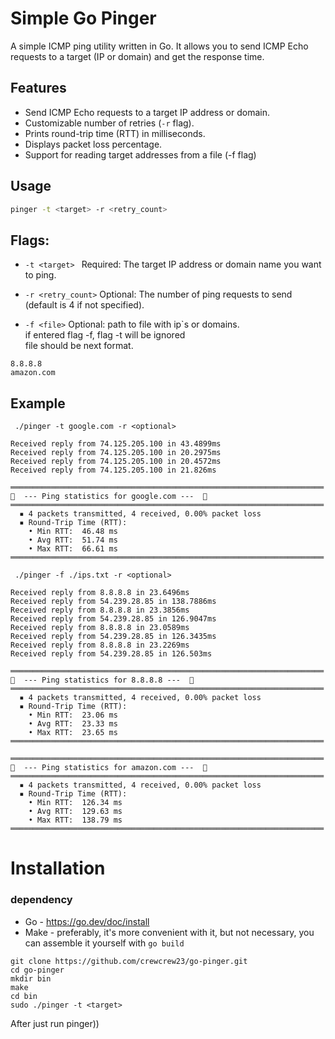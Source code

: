 # Simple Go Pinger

A simple ICMP ping utility written in Go. It allows you to send ICMP Echo requests to a target (IP or domain) and get the response time.

## Features

- Send ICMP Echo requests to a target IP address or domain.
- Customizable number of retries (`-r` flag).
- Prints round-trip time (RTT) in milliseconds.
- Displays packet loss percentage.
- Support for reading target addresses from a file (-f flag)

## Usage

```bash
pinger -t <target> -r <retry_count>
```
## Flags:
- ```-t <target> ```
Required: The target IP address or domain name you want to ping.

- ```-r <retry_count>```
Optional: The number of ping requests to send (default is 4 if not specified).

- ```-f <file>```
  Optional: path to file with ip`s or domains. <br>
  if entered flag -f, flag -t will be ignored <br>
  file should be next format.
```
8.8.8.8
amazon.com
```

## Example
``` ./pinger -t google.com -r <optional>```
```
Received reply from 74.125.205.100 in 43.4899ms
Received reply from 74.125.205.100 in 20.2975ms
Received reply from 74.125.205.100 in 20.4572ms
Received reply from 74.125.205.100 in 21.826ms

══════════════════════════════════════════════════════════════════════
🏓  --- Ping statistics for google.com ---  🏓
══════════════════════════════════════════════════════════════════════
  ▪ 4 packets transmitted, 4 received, 0.00% packet loss
  ▪ Round-Trip Time (RTT):
    • Min RTT:  46.48 ms
    • Avg RTT:  51.74 ms
    • Max RTT:  66.61 ms
══════════════════════════════════════════════════════════════════════
```

``` ./pinger -f ./ips.txt -r <optional>```
```
Received reply from 8.8.8.8 in 23.6496ms
Received reply from 54.239.28.85 in 138.7886ms
Received reply from 8.8.8.8 in 23.3856ms
Received reply from 54.239.28.85 in 126.9047ms
Received reply from 8.8.8.8 in 23.0589ms
Received reply from 54.239.28.85 in 126.3435ms
Received reply from 8.8.8.8 in 23.2269ms
Received reply from 54.239.28.85 in 126.503ms

══════════════════════════════════════════════════════════════════════
🏓  --- Ping statistics for 8.8.8.8 ---  🏓
══════════════════════════════════════════════════════════════════════
  ▪ 4 packets transmitted, 4 received, 0.00% packet loss
  ▪ Round-Trip Time (RTT):
    • Min RTT:  23.06 ms
    • Avg RTT:  23.33 ms
    • Max RTT:  23.65 ms
══════════════════════════════════════════════════════════════════════

══════════════════════════════════════════════════════════════════════
🏓  --- Ping statistics for amazon.com ---  🏓
══════════════════════════════════════════════════════════════════════
  ▪ 4 packets transmitted, 4 received, 0.00% packet loss
  ▪ Round-Trip Time (RTT):
    • Min RTT:  126.34 ms
    • Avg RTT:  129.63 ms
    • Max RTT:  138.79 ms
══════════════════════════════════════════════════════════════════════
```

# Installation
### dependency
- Go - https://go.dev/doc/install
- Make - preferably, it's more convenient with it, but not necessary, you can assemble it yourself with ```go build```
```
git clone https://github.com/crewcrew23/go-pinger.git
cd go-pinger
mkdir bin
make
cd bin
sudo ./pinger -t <target> 
```

After just  run pinger))